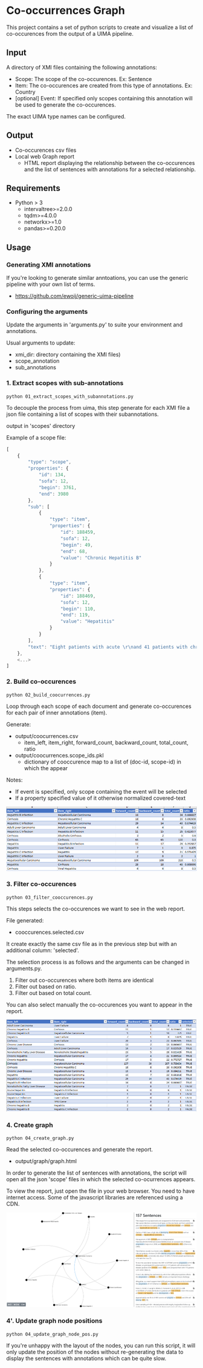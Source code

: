 # Co-occurrences Graph

This project contains a set of python scripts to create and visualize a list of co-occurences from the output of a UIMA pipeline.

## Input

A directory of XMI files containing the following annotations:
 - Scope: The scope of the co-occurences. Ex: Sentence
 - Item: The co-occurences are created from this type of annotations. Ex: Country
 - [optional] Event: If specified only scopes containing this annotation will be used to generate the co-occurences.

The exact UIMA type names can be configured.

## Output
 - Co-occurences csv files
 - Local web Graph report
    - HTML report displaying the relationship between the co-occurences and the list of sentences with annotations for a selected relationship.

## Requirements
 - Python > 3
    - intervaltree>=2.0.0
    - tqdm>=4.0.0
    - networkx>=1.0
    - pandas>=0.20.0

## Usage

### Generating XMI annotations
If you're looking to generate similar anntoations, you can use the generic pipeline with your own list of terms.
 - https://github.com/ewoij/generic-uima-pipeline

### Configuring the arguments

Update the arguments in 'arguments.py' to suite your environment and annotations.

Usual arguments to update:
 - xmi_dir: directory containing the XMI files)
 - scope_annotation
 - sub_annotations

### 1. Extract scopes with sub-annotations
```
python 01_extract_scopes_with_subannotations.py
```

To decouple the process from uima, this step generate for each XMI file a json file containing a list of scopes with their subannotations.

output in 'scopes' directory

Example of a scope file:

```javascript
[
    {
        "type": "scope",
        "properties": {
            "id": 134,
            "sofa": 12,
            "begin": 3761,
            "end": 3980
        },
        "sub": [
            {
                "type": "item",
                "properties": {
                    "id": 188459,
                    "sofa": 12,
                    "begin": 49,
                    "end": 68,
                    "value": "Chronic Hepatitis B"
                }
            },
            {
                "type": "item",
                "properties": {
                    "id": 188469,
                    "sofa": 12,
                    "begin": 110,
                    "end": 119,
                    "value": "Hepatitis"
                }
            }
        ],
        "text": "Eight patients with acute \r\nand 41 patients with chronic hepatitis B, 16 patients with \r\nchronic non-A, non-B hepatitis, and ten patients with \r\nprimary sclerosing cholangitis (PSC) were studied as dis- \r\nease controls."
    },
    <...>
]
```

### 2. Build co-occurences
```
python 02_build_coocurrences.py
```

Loop through each scope of each document and generate co-occurences for each pair of inner annotations (item).

Generate:
 - output/coocurrences.csv
    - item_left, item_right, forward_count, backward_count, total_count, ratio
 - output/coocurrences.scope_ids.pkl
    - dictionary of cooccurence map to a list of (doc-id, scope-id) in which the appear

Notes:
 - If event is specified, only scope containing the event will be selected
 - If a property specified value of it otherwise normalized covered-text

![co-occurences-image](https://raw.githubusercontent.com/ewoij/cooccurrences-graph/master/readme_images/cooccurences.png)

### 3. Filter co-occurences
```
python 03_filter_cooccurences.py
```

This steps selects the co-occurences we want to see in the web report.

File generated:
 - cooccurences.selected.csv

It create exactly the same csv file as in the previous step but with an additional column: 'selected'.

The selection process is as follows and the arguments can be changed in arguments.py.
 1. Filter out co-occurences where both items are identical
 2. Filter out based on ratio.
 3. Filter out based on total count.

You can also select manually the co-occurences you want to appear in the report.

![co-occurences-image](https://raw.githubusercontent.com/ewoij/cooccurrences-graph/master/readme_images/cooccurrences.selected.png)

### 4. Create graph
```
python 04_create_graph.py
```

Read the selected co-occurences and generate the report.
 - output/graph/graph.html

In order to generate the list of sentences with annotations, the script will open all the json 'scope' files in which the selected co-ocurrences appears.

To view the report, just open the file in your web browser. You need to have internet access. Some of the javascript libraries are referenced using a CDN.

![co-occurences-image](https://raw.githubusercontent.com/ewoij/cooccurrences-graph/master/readme_images/graph.png)

### 4'. Update graph node positions
```
python 04_update_graph_node_pos.py
```

If you're unhappy with the layout of the nodes, you can run this script, it will only update the position of the nodes without re-generating the data to display the sentences with annotations which can be quite slow.
